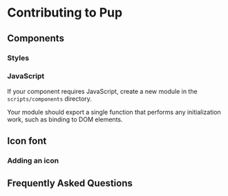 # Contributing to Pup

## Components

### Styles

### JavaScript

If your component requires JavaScript, create a new module in the `scripts/components` directory.

Your module should export a single function that performs any initialization work, such as
binding to DOM elements.

## Icon font

### Adding an icon

## Frequently Asked Questions
